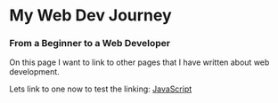 # My Web Dev Journey

### From a Beginner to a Web Developer

On this page I want to link to other pages that I have written about web development.


Lets link to one now to test the linking:
[JavaScript](javascript.md)